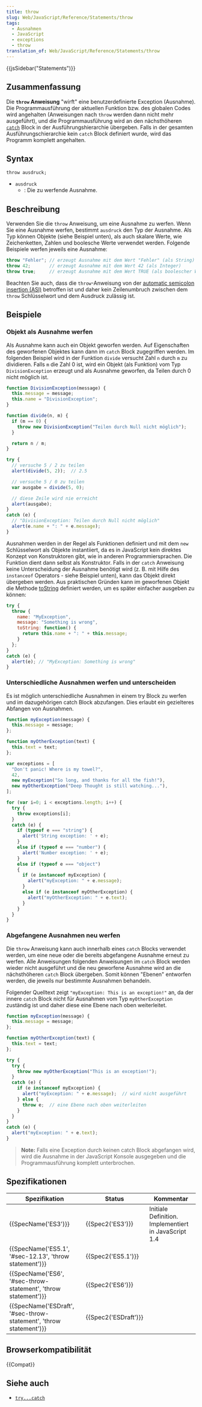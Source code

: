 ```yaml
---
title: throw
slug: Web/JavaScript/Reference/Statements/throw
tags:
  - Ausnahmen
  - JavaScript
  - exceptions
  - throw
translation_of: Web/JavaScript/Reference/Statements/throw
---
```

{{jsSidebar("Statements")}}

## Zusammenfassung

Die **`throw` Anweisung** "wirft" eine benutzerdefinierte Exception (Ausnahme). Die Programmausführung der aktuellen Funktion bzw. des globalen Codes wird angehalten (Anweisungen nach `throw` werden dann nicht mehr ausgeführt), und die Programmausführung wird an den nächsthöheren [`catch`](/de/docs/Web/JavaScript/Reference/Statements/try...catch) Block in der Ausführungshierarchie übergeben. Falls in der gesamten Ausführungschierarchie kein `catch` Block definiert wurde, wird das Programm komplett angehalten.

## Syntax

    throw ausdruck;

- `ausdruck`
  - : Die zu werfende Ausnahme.

## Beschreibung

Verwenden Sie die `throw` Anweisung, um eine Ausnahme zu werfen. Wenn Sie eine Ausnahme werfen, bestimmt `ausdruck` den Typ der Ausnahme. Als Typ können Objekte (siehe Beispiel unten), als auch skalare Werte, wie Zeichenketten, Zahlen und boolesche Werte verwendet werden. Folgende Beispiele werfen jeweils eine Ausnahme:

```js
throw "Fehler"; // erzeugt Ausnahme mit dem Wert "Fehler" (als String)
throw 42;       // erzeugt Ausnahme mit dem Wert 42 (als Integer)
throw true;     // erzeugt Ausnahme mit dem Wert TRUE (als boolescher Wert)
```

Beachten Sie auch, dass die `throw`-Anweisung von der [automatic semicolon insertion (ASI)](/de/docs/Web/JavaScript/Reference/Lexical_grammar#Automatic_semicolon_insertion) betroffen ist und daher kein Zeilenumbruch zwischen dem `throw` Schlüsselwort und dem Ausdruck zulässig ist.

## Beispiele

### Objekt als Ausnahme werfen

Als Ausnahme kann auch ein Objekt geworfen werden. Auf Eigenschaften des geworfenen Objektes kann dann im `catch` Block zugegriffen werden. Im folgenden Beispiel wird in der Funktion `divide` versucht Zahl `n` durch `m` zu dividieren. Falls `m` die Zahl 0 ist, wird ein Objekt (als Funktion) vom Typ `DivisionException` erzeugt und als Ausnahme geworfen, da Teilen durch 0 nicht möglich ist.

```js
function DivisionException(message) {
  this.message = message;
  this.name = "DivisionException";
}

function divide(n, m) {
  if (m == 0) {
    throw new DivisionException("Teilen durch Null nicht möglich");
  }

  return n / m;
}

try {
  // versuche 5 / 2 zu teilen
  alert(divide(5, 2));  // 2.5

  // versuche 5 / 0 zu teilen
  var ausgabe = divide(5, 0);

  // diese Zeile wird nie erreicht
  alert(ausgabe);
}
catch (e) {
  // "DivisionException: Teilen durch Null nicht möglich"
  alert(e.name + ": " + e.message);
}
```

Ausnahmen werden in der Regel als Funktionen definiert und mit dem `new` Schlüsselwort als Objekte instantiiert, da es in JavaScript kein direktes Konzept von Konstruktoren gibt, wie in anderen Programmiersprachen. Die Funktion dient dann selbst als Konstruktor. Falls in der `catch` Anweisung keine Unterscheidung der Ausnahme benötigt wird (z. B. mit Hilfe des `instanceof` Operators - siehe Beispiel unten), kann das Objekt direkt übergeben werden. Aus praktischen Gründen kann im geworfenen Objekt die Methode [toString](/de/docs/Web/JavaScript/Reference/Global_Objects/Object/toString) definiert werden, um es später einfacher ausgeben zu können:

```js
try {
  throw {
    name: "MyException",
    message: "Something is wrong",
    toString: function() {
      return this.name + ": " + this.message;
    }
  };
}
catch (e) {
  alert(e); // "MyException: Something is wrong"
}
```

### Unterschiedliche Ausnahmen werfen und unterscheiden

Es ist möglich unterschiedliche Ausnahmen in einem try Block zu werfen und im dazugehörigen catch Block abzufangen. Dies erlaubt ein gezielteres Abfangen von Ausnahmen.

```js
function myException(message) {
  this.message = message;
};

function myOtherException(text) {
  this.text = text;
};

var exceptions = [
  "Don't panic! Where is my towel?",
  42,
  new myException("So long, and thanks for all the fish!"),
  new myOtherException("Deep Thought is still watching..."),
];

for (var i=0; i < exceptions.length; i++) {
  try {
    throw exceptions[i];
  }
  catch (e) {
    if (typeof e === "string") {
      alert('String exception: ' + e);
    }
    else if (typeof e === "number") {
      alert('Number exception: ' + e);
    }
    else if (typeof e === "object")
    {
      if (e instanceof myException) {
        alert("myException: " + e.message);
      }
      else if (e instanceof myOtherException) {
        alert("myOtherException: " + e.text);
      }
    }
  }
}
```

### Abgefangene Ausnahmen neu werfen

Die `throw` Anweisung kann auch innerhalb eines `catch` Blocks verwendet werden, um eine neue oder die bereits abgefangene Ausnahme erneut zu werfen. Alle Anweisungen folgenden Anweisungen im `catch` Block werden wieder nicht ausgeführt und die neu geworfene Ausnahme wird an die nächsthöheren `catch` Block übergeben. Somit können "Ebenen" entworfen werden, die jeweils nur bestimmte Ausnahmen behandeln.

Folgender Quelltext zeigt `"myException: This is an exception!"` an, da der innere `catch` Block nicht für Ausnahmen vom Typ `myOtherException` zuständig ist und daher diese eine Ebene nach oben weiterleitet.

```js
function myException(message) {
  this.message = message;
};

function myOtherException(text) {
  this.text = text;
};

try {
  try {
    throw new myOtherException("This is an exception!");
  }
  catch (e) {
    if (e instanceof myException) {
      alert("myException: " + e.message);  // wird nicht ausgeführt
    } else {
      throw e;  // eine Ebene nach oben weiterleiten
    }
  }
}
catch (e) {
  alert("myException: " + e.text);
}
```

> **Note:** Falls eine Exception durch keinen catch Block abgefangen wird, wird die Ausnahme in der JavaScript Konsole ausgegeben und die Programmausführung komplett unterbrochen.

## Spezifikationen

| Spezifikation                                                                            | Status                       | Kommentar                                            |
| ---------------------------------------------------------------------------------------- | ---------------------------- | ---------------------------------------------------- |
| {{SpecName('ES3')}}                                                                 | {{Spec2('ES3')}}         | Initiale Definition. Implementiert in JavaScript 1.4 |
| {{SpecName('ES5.1', '#sec-12.13', 'throw statement')}}                 | {{Spec2('ES5.1')}}     |                                                      |
| {{SpecName('ES6', '#sec-throw-statement', 'throw statement')}}     | {{Spec2('ES6')}}         |                                                      |
| {{SpecName('ESDraft', '#sec-throw-statement', 'throw statement')}} | {{Spec2('ESDraft')}} |                                                      |

## Browserkompatibilität

{{Compat}}

## Siehe auch

- [`try...catch`](/de/docs/Web/JavaScript/Reference/Statements/try...catch)
